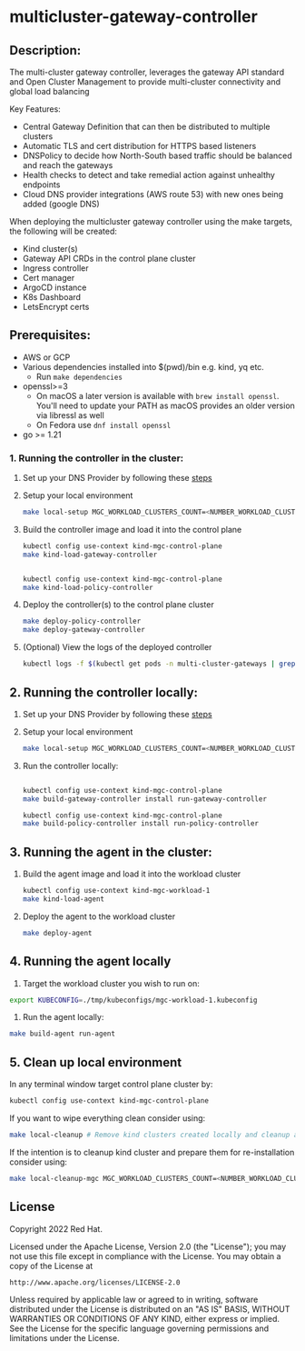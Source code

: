 # multicluster-gateway-controller

## Description:

The multi-cluster gateway controller, leverages the gateway API standard and Open Cluster Management to provide multi-cluster connectivity and global load balancing

Key Features:

- Central Gateway Definition that can then be distributed to multiple clusters
- Automatic TLS and cert distribution for HTTPS based listeners
- DNSPolicy to decide how North-South based traffic should be balanced and reach the gateways
- Health checks to detect and take remedial action against unhealthy endpoints
- Cloud DNS provider integrations (AWS route 53) with new ones being added (google DNS)


When deploying the multicluster gateway controller using the make targets, the following will be created: 
* Kind cluster(s)
* Gateway API CRDs in the control plane cluster
* Ingress controller
* Cert manager
* ArgoCD instance
* K8s Dashboard
* LetsEncrypt certs
	


## Prerequisites:
* AWS or GCP
* Various dependencies installed into $(pwd)/bin e.g. kind, yq etc.
  * Run `make dependencies`
* openssl>=3
    * On macOS a later version is available with `brew install openssl`. You'll need to update your PATH as macOS provides an older version via libressl as well
    * On Fedora use `dnf install openssl`
* go >= 1.21

### 1. Running the controller in the cluster:
1. Set up your DNS Provider by following these [steps](./docs/dnspolicy/dns-provider.md)

1. Setup your local environment 
    ```sh
    make local-setup MGC_WORKLOAD_CLUSTERS_COUNT=<NUMBER_WORKLOAD_CLUSTER>
    ```  
1. Build the controller image and load it into the control plane
    ```sh
   kubectl config use-context kind-mgc-control-plane 
   make kind-load-gateway-controller   


   kubectl config use-context kind-mgc-control-plane 
   make kind-load-policy-controller
   
    ```

1. Deploy the controller(s) to the control plane cluster
    ```sh
    make deploy-policy-controller
    make deploy-gateway-controller
    ```

1. (Optional) View the logs of the deployed controller
    ```sh
    kubectl logs -f $(kubectl get pods -n multi-cluster-gateways | grep "mgc-" | awk '{print $1}') -n multi-cluster-gateways
    ```

## 2. Running the controller locally:
1. Set up your DNS Provider by following these [steps](./docs/dnspolicy/dns-provider.md)

1.  Setup your local environment 

    ```sh
    make local-setup MGC_WORKLOAD_CLUSTERS_COUNT=<NUMBER_WORKLOAD_CLUSTER>
    ```

1. Run the controller locally:
    ```sh

    kubectl config use-context kind-mgc-control-plane 
    make build-gateway-controller install run-gateway-controller    

    kubectl config use-context kind-mgc-control-plane 
    make build-policy-controller install run-policy-controller
    ```

## 3. Running the agent in the cluster:
1. Build the agent image and load it into the workload cluster
    ```sh
    kubectl config use-context kind-mgc-workload-1 
    make kind-load-agent
    ```

1. Deploy the agent to the workload cluster
    ```sh
    make deploy-agent
    ```
    
## 4. Running the agent locally
1. Target the workload cluster you wish to run on:
```sh
export KUBECONFIG=./tmp/kubeconfigs/mgc-workload-1.kubeconfig
```
1. Run the agent locally:
```sh
make build-agent run-agent
```
## 5. Clean up local environment
In any terminal window target control plane cluster by:
```bash
kubectl config use-context kind-mgc-control-plane 
```
If you want to wipe everything clean consider using:
```bash
make local-cleanup # Remove kind clusters created locally and cleanup any generated local files.
```
If the intention is to cleanup kind cluster and prepare them for re-installation consider using:
```bash
make local-cleanup-mgc MGC_WORKLOAD_CLUSTERS_COUNT=<NUMBER_WORKLOAD_CLUSTER> # prepares clusters for make local-setup-mgc
```

## License

Copyright 2022 Red Hat.

Licensed under the Apache License, Version 2.0 (the "License");
you may not use this file except in compliance with the License.
You may obtain a copy of the License at

    http://www.apache.org/licenses/LICENSE-2.0

Unless required by applicable law or agreed to in writing, software
distributed under the License is distributed on an "AS IS" BASIS,
WITHOUT WARRANTIES OR CONDITIONS OF ANY KIND, either express or implied.
See the License for the specific language governing permissions and
limitations under the License.

